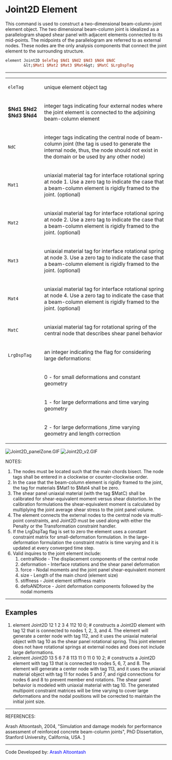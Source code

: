 # Joint2D Element

<p>This command is used to construct a two-dimensional beam-column-joint
element object. The two dimensional beam-column joint is idealized as a
parallelogram shaped shear panel with adjacent elements connected to its
mid-points. The midpoints of the parallelogram are referred to as
external nodes. These nodes are the only analysis components that
connect the joint element to the surrounding structure.</p>

```tcl
element Joint2D $eleTag $Nd1 $Nd2 $Nd3 $Nd4 $NdC
        &lt;$Mat1 $Mat2 $Mat3 $Mat4&gt; $MatC $LrgDspTag
```
<hr />
<table>
<tbody>
<tr class="odd">
<td><code class="parameter-table-variable">eleTag</code></td>
<td><p>unique element object tag</p></td>
</tr>
<tr class="even">
<td><p><strong>$Nd1 $Nd2 $Nd3 $Nd4</strong></p></td>
<td><p>integer tags indicating four external nodes where the joint
element is connected to the adjoining beam-column element</p></td>
</tr>
<tr class="odd">
<td><code class="parameter-table-variable">NdC</code></td>
<td><p>integer tags indicating the central node of beam-column joint
(the tag is used to generate the internal node, thus, the node should
not exist in the domain or be used by any other node)</p></td>
</tr>
<tr class="even">
<td><p><code class="parameter-table-variable">Mat1</code></p></td>
<td><p>uniaxial material tag for interface rotational spring at node 1.
Use a zero tag to indicate the case that a beam-column element is
rigidly framed to the joint. (optional)</p></td>
</tr>
<tr class="odd">
<td><p><code class="parameter-table-variable">Mat2</code></p></td>
<td><p>uniaxial material tag for interface rotational spring at node 2.
Use a zero tag to indicate the case that a beam-column element is
rigidly framed to the joint. (optional)</p></td>
</tr>
<tr class="even">
<td><p><code class="parameter-table-variable">Mat3</code></p></td>
<td><p>uniaxial material tag for interface rotational spring at node 3.
Use a zero tag to indicate the case that a beam-column element is
rigidly framed to the joint. (optional)</p></td>
</tr>
<tr class="odd">
<td><p><code class="parameter-table-variable">Mat4</code></p></td>
<td><p>uniaxial material tag for interface rotational spring at node 4.
Use a zero tag to indicate the case that a beam-column element is
rigidly framed to the joint. (optional)</p></td>
</tr>
<tr class="even">
<td><code class="parameter-table-variable">MatC</code></td>
<td><p>uniaxial material tag for rotational spring of the central node
that describes shear panel behavior</p></td>
</tr>
<tr class="odd">
<td><code class="parameter-table-variable">LrgDspTag</code></td>
<td><p>an integer indicating the flag for considering large
deformations:</p></td>
</tr>
<tr class="even">
<td></td>
<td><p>0 - for small deformations and constant geometry</p></td>
</tr>
<tr class="odd">
<td></td>
<td><p>1 - for large deformations and time varying geometry</p></td>
</tr>
<tr class="even">
<td></td>
<td><p>2 - for large deformations ,time varying geometry and length
correction</p></td>
</tr>
</tbody>
</table>
<p><img src="/OpenSeesRT/contrib/static/Joint2D_panelZone.GIF" title="Joint2D_panelZone.GIF"
alt="Joint2D_panelZone.GIF" /> <img src="/OpenSeesRT/contrib/static/Joint2D_v2.GIF"
title="Joint2D_v2.GIF" alt="Joint2D_v2.GIF" /></p>
<p>NOTES:</p>
<ol>
<li>The nodes must be located such that the main chords bisect. The node
tags shall be entered in a clockwise or counter-clockwise order.</li>
<li>In the case that the beam-column element is rigidly framed to the
joint, the tag for materials $Mat1 to $Mat4 shall be zero.</li>
<li>The shear panel uniaxial material (with the tag $MatC) shall be
calibrated for shear-equivalent moment versus shear distortion. In the
calibration formulations the shear-equivalent moment is calculated by
multiplying the joint average shear stress to the joint panel
volume.</li>
<li>The element connects the external nodes to the central node via
multi-point constraints, and Joint2D must be used along with either the
Penalty or the Transformation constraint handler.</li>
<li>If the LrgDspTag flag is set to zero the element uses a constant
constraint matrix for small-deformation formulation. In the
large-deformation formulation the constraint matrix is time varying and
it is updated at every converged time step.</li>
<li>Valid inquires to the joint element include:
<ol>
<li>centralNode - The displacement components of the central node</li>
<li>deformation - Interface rotations and the shear panel
deformation</li>
<li>force - Nodal moments and the joint panel shear-equivalent
moment</li>
<li>size - Length of the main chord (element size)</li>
<li>stiffness - Joint element stiffness matrix</li>
<li>defoANDforce - Joint deformation components followed by the nodal
moments</li>
</ol></li>
</ol>
<hr />

## Examples

<ol>
<li>element Joint2D 12 1 2 3 4 112 10 0; # constructs a Joint2D element
with tag 12 that is connected to nodes 1, 2, 3, and 4. The element will
generate a center node with tag 112, and it uses the uniaxial material
object with tag 10 as the shear panel rotational spring. This joint
element does not have rotational springs at external nodes and does not
include large deformations.</li>
<li>element Joint2D 13 5 6 7 8 113 11 0 11 0 10 2; # constructs a
Joint2D element with tag 13 that is connected to nodes 5, 6, 7, and 8.
The element will generate a center node with tag 113, and it uses the
uniaxial material object with tag 11 for nodes 5 and 7, and rigid
connections for nodes 6 and 8 to prevent member end rotations. The shear
panel behavior is modeled with uniaxial material with tag 10. The
generated multipoint constraint matrices will be time varying to cover
large deformations and the nodal positions will be corrected to maintain
the initial joint size.</li>
</ol>
<hr />
<p>REFERENCES:</p>
<p>Arash Altoontash, 2004, "Simulation and damage models for performance
assessment of reinforced concrete beam-column joints", PhD Dissertation,
Stanford University, California, USA. <a
href="http://opensees.berkeley.edu/OpenSees/doc/Altoontash_Dissertation.pdf">1</a></p>
<hr />
<p>Code Developed by: <span style="color:blue"> Arash
Altoontash</span></p>

